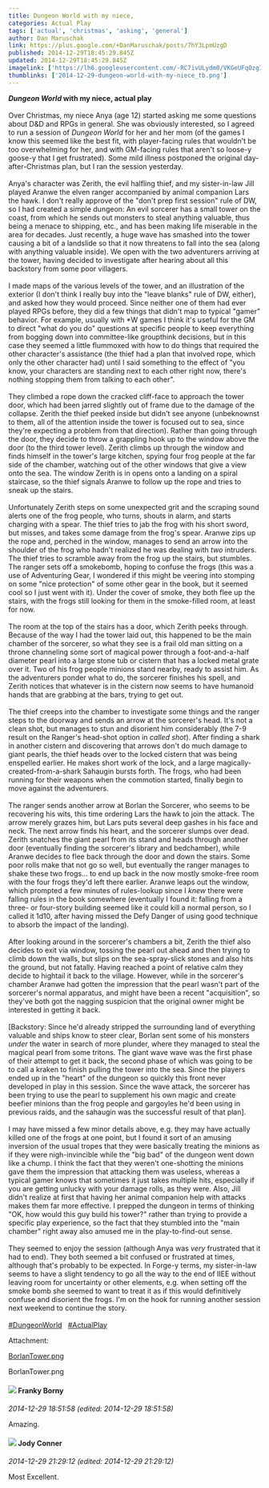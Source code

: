 ```yaml
---
title: Dungeon World with my niece,
categories: Actual Play
tags: ['actual', 'christmas', 'asking', 'general']
author: Dan Maruschak
link: https://plus.google.com/+DanMaruschak/posts/7hY3LpmUzgD
published: 2014-12-29T18:45:29.845Z
updated: 2014-12-29T18:45:29.845Z
imagelink: ['https://lh6.googleusercontent.com/-RC7ivULydm0/VKGeUFqOzgI/AAAAAAAABDU/1J6WMwNexRk/BorlanTower.png']
thumblinks: ['2014-12-29-dungeon-world-with-my-niece_tb.png']
---
```


<b><i>Dungeon World</i></b><b> with my niece, actual play</b><br /><br />Over Christmas, my niece Anya (age 12) started asking me some questions about D&amp;D and RPGs in general. She was obviously interested, so I agreed to run a session of <i>Dungeon World</i> for her and her mom (of the games I know this seemed like the best fit, with player-facing rules that wouldn&#39;t be too overwhelming for her, and with GM-facing rules that aren&#39;t so loose-y goose-y that I get frustrated). Some mild illness postponed the original day-after-Christmas plan, but I ran the session yesterday.<br /><br />Anya&#39;s character was Zerith, the evil halfling thief, and my sister-in-law Jill played Aranwe the elven ranger accompanied by animal companion Lars the hawk. I don&#39;t really approve of the &quot;don&#39;t prep first session&quot; rule of DW, so I had created a simple dungeon: An evil sorcerer has a small tower on the coast, from which he sends out monsters to steal anything valuable, thus being a menace to shipping, etc., and has been making life miserable in the area for decades. Just recently, a huge wave has smashed into the tower causing a bit of a landslide so that it now threatens to fall into the sea (along with anything valuable inside). We open with the two adventurers arriving at the tower, having decided to investigate after hearing about all this backstory from some poor villagers.<br /><br />I made maps of the various levels of the tower, and an illustration of the exterior (I don&#39;t think I really buy into the &quot;leave blanks&quot; rule of DW, either), and asked how they would proceed. Since neither one of them had ever played RPGs before, they did a few things that didn&#39;t map to typical &quot;gamer&quot; behavior. For example, usually with *W games I think it&#39;s useful for the GM to direct &quot;what do you do&quot; questions at specific people to keep everything from bogging down into committee-like groupthink decisions, but in this case they seemed a little flummoxed with how to do things that required the other character&#39;s assistance (the thief had a plan that involved rope, which only the other character had) until I said something to the effect of &quot;you know, your characters are standing next to each other right now, there&#39;s nothing stopping them from talking to each other&quot;.<br /><br />They climbed a rope down the cracked cliff-face to approach the tower door, which had been jarred slightly out of frame due to the damage of the collapse. Zerith the thief peeked inside but didn&#39;t see anyone (unbeknownst to them, all of the attention inside the tower is focused out to sea, since they&#39;re expecting a problem from that direction). Rather than going through the door, they decide to throw a grappling hook up to the window above the door (to the third tower level). Zerith climbs up through the window and finds himself in the tower&#39;s large kitchen, spying four frog people at the far side of the chamber, watching out of the other windows that give a view onto the sea. The window Zerith is in opens onto a landing on a spiral staircase, so the thief signals Aranwe to follow up the rope and tries to sneak up the stairs.<br /><br />Unfortunately Zerith steps on some unexpected grit and the scraping sound alerts one of the frog people, who turns, shouts in alarm, and starts charging with a spear. The thief tries to jab the frog with his short sword, but misses, and takes some damage from the frog&#39;s spear. Aranwe zips up the rope and, perched in the window, manages to send an arrow into the shoulder of the frog who hadn&#39;t realized he was dealing with <i>two</i> intruders. The thief tries to scramble away from the frog up the stairs, but stumbles. The ranger sets off a smokebomb, hoping to confuse the frogs (this was a use of Adventuring Gear, I wondered if this might be veering into stomping on some &quot;nice protection&quot; of some other gear in the book, but it seemed cool so I just went with it). Under the cover of smoke, they both flee up the stairs, with the frogs still looking for them in the smoke-filled room, at least for now.<br /><br />The room at the top of the stairs has a door, which Zerith peeks through. Because of the way I had the tower laid out, this happened to be the main chamber of the sorcerer, so what they see is a frail old man sitting on a throne channeling some sort of magical power through a foot-and-a-half diameter pearl into a large stone tub or cistern that has a locked metal grate over it. Two of his frog people minions stand nearby, ready to assist him. As the adventurers ponder what to do, the sorcerer finishes his spell, and Zerith notices that whatever is in the cistern now seems to have humanoid hands that are grabbing at the bars, trying to get out.<br /><br />The thief creeps into the chamber to investigate some things and the ranger steps to the doorway and sends an arrow at the sorcerer&#39;s head. It&#39;s not a clean shot, but manages to stun and disorient him considerably (the 7-9 result on the Ranger&#39;s head-shot option in <i>called shot</i>). After finding a shark in another cistern and discovering that arrows don&#39;t do much damage to giant pearls, the thief heads over to the locked cistern that was being enspelled earlier. He makes short work of the lock, and a large magically-created-from-a-shark Sahaugin bursts forth. The frogs, who had been running for their weapons when the commotion started, finally begin to move against the adventurers.<br /><br />The ranger sends another arrow at Borlan the Sorcerer, who seems to be recovering his wits, this time ordering Lars the hawk to join the attack. The arrow merely grazes him, but Lars puts several deep gashes in his face and neck. The next arrow finds his heart, and the sorcerer slumps over dead. Zerith snatches the giant pearl from its stand and heads through another door (eventually finding the sorcerer&#39;s library and bedchamber), while Aranwe decides to flee back through the door and down the stairs. Some poor rolls make that not go so well, but eventually the ranger manages to shake these two frogs... to end up back in the now mostly smoke-free room with the four frogs they&#39;d left there earlier. Aranwe leaps out the window, which prompted a few minutes of rules-lookup since I <i>knew</i> there were falling rules in the book somewhere (eventually I found it: falling from a three- or four-story building seemed like it could kill a normal person, so I called it 1d10, after having missed the Defy Danger of using good technique to absorb the impact of the landing).<br /><br />After looking around in the sorcerer&#39;s chambers a bit, Zerith the thief also decides to exit via window, tossing the pearl out ahead and then trying to climb down the walls, but slips on the sea-spray-slick stones and also hits the ground, but not fatally. Having reached a point of relative calm they decide to hightail it back to the village. However, while in the sorcerer&#39;s chamber Aranwe had gotten the impression that the pearl wasn&#39;t part of the sorcerer&#39;s normal apparatus, and might have been a recent &quot;acquisition&quot;, so they&#39;ve both got the nagging suspicion that the original owner might be interested in getting it back.<br /><br />[Backstory: Since he&#39;d already stripped the surrounding land of everything valuable and ships know to steer clear, Borlan sent some of his monsters <i>under</i> the water in search of more plunder, where they managed to steal the magical pearl from some tritons. The giant wave wave was the first phase of their attempt to get it back, the second phase of which was going to be to call a kraken to finish pulling the tower into the sea. Since the players ended up in the &quot;heart&quot; of the dungeon so quickly this front never developed in play in this session. Since the wave attack, the sorcerer has been trying to use the pearl to supplement his own magic and create beefier minions than the frog people and gargoyles he&#39;d been using in previous raids, and the sahaugin was the successful result of that plan].<br /><br />I may have missed a few minor details above, e.g. they may have actually killed one of the frogs at one point, but I found it sort of an amusing inversion of the usual tropes that they were basically treating the minions as if they were nigh-invincible while the &quot;big bad&quot; of the dungeon went down like a chump. I think the fact that they weren&#39;t one-shotting the minions gave them the impression that attacking them was useless, whereas a typical gamer knows that sometimes it just takes multiple hits, especially if you are getting unlucky with your damage rolls, as they were. Also, Jill didn&#39;t realize at first that having her animal companion help with attacks makes them far more effective. I prepped the dungeon in terms of thinking &quot;OK, how would this guy build his tower?&quot; rather than trying to provide a specific play experience, so the fact that they stumbled into the &quot;main chamber&quot; right away also amused me in the play-to-find-out sense.<br /><br />They seemed to enjoy the session (although Anya was <i>very</i> frustrated that it had to end). They both seemed a bit confused or frustrated at times, although that&#39;s probably to be expected. In Forge-y terms, my sister-in-law seems to have a slight tendency to go all the way to the end of IIEE without leaving room for uncertainty or other elements, e.g. when setting off the smoke bomb she seemed to want to treat it as if this would definitively confuse and disorient the frogs. I&#39;m on the hook for running another session next weekend to continue the story.<br /><br /> <a rel="nofollow" class="ot-hashtag" href="https://plus.google.com/s/%23DungeonWorld/posts">#DungeonWorld</a>   <a rel="nofollow" class="ot-hashtag" href="https://plus.google.com/s/%23ActualPlay/posts">#ActualPlay</a>  


Attachment:

<a href='https://plus.google.com/photos/112060056421904571586/albums/6098329434505204737/6098329438390242818?sqi=100084733231320276299&sqsi=dfedbd2a-c81f-40f0-807f-26872655371a'>BorlanTower.png</a>


BorlanTower.png
<div id='comment z13zcbwqkwyhvb1lc22fclnzozepgli0x'>
  <h4><img src='{{site.baseurl}}//images/avatars/101870261690647742439_photo.jpg'> Franky Borny</h4>
      <p><cite>2014-12-29 18:51:58 (edited: 2014-12-29 18:51:58)</cite></p>
        <p>Amazing.</p>
</div>
        

<div id='comment z13zcbwqkwyhvb1lc22fclnzozepgli0x'>
  <h4><img src='{{site.baseurl}}//images/avatars/101425156499543907639_photo.jpg'> Jody Conner</h4>
      <p><cite>2014-12-29 21:29:12 (edited: 2014-12-29 21:29:12)</cite></p>
        <p>Most Excellent.</p>
</div>
        